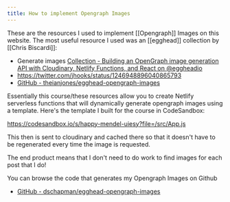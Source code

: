 ```yaml
---
title: How to implement Opengraph Images
---
```


These are the resources I used to implement [[Opengraph]] Images on this website. The most useful resource I used was an [[egghead]] collection by [[Chris Biscardi]]: 

- Generate images [Collection - Building an OpenGraph image generation API with Cloudinary, Netlify Functions, and React on @eggheadio](https://egghead.io/playlists/building-an-opengraph-image-generation-api-with-cloudinary-netlify-functions-and-react-914e)
- https://twitter.com/jhooks/status/1246948896040865793
- [GitHub - theianjones/egghead-opengraph-images](https://github.com/theianjones/egghead-opengraph-images)

Essentially this course/these resources allow you to create Netlify serverless functions that will dynamically generate opengraph images using a template. Here's the template I built for the course in CodeSandbox:

https://codesandbox.io/s/happy-mendel-uiesy?file=/src/App.js

This then is sent to cloudinary and cached there so that it doesn't have to be regenerated every time the image is requested.

The end product means that I don't need to do work to find images for each post that I do!

You can browse the code that generates my Opengraph Images on Github

- [GitHub - dschapman/egghead-opengraph-images](https://github.com/dschapman/egghead-opengraph-images)
